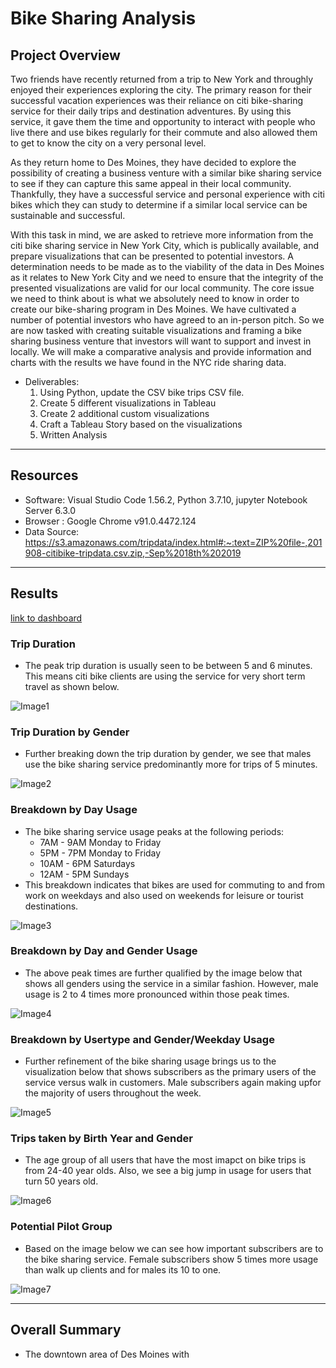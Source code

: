 # Bike Sharing Analysis


## Project Overview

Two friends have recently returned from a trip to New York and throughly enjoyed their experiences exploring the city. The primary reason for their successful vacation experiences was their reliance on citi bike-sharing service for their daily trips and destination adventures. By using this service, it gave them the time and opportunity to interact with people who live there and use bikes regularly for their commute and also allowed them to get to know the city on a very personal level.

As they return home to Des Moines, they have decided to explore the possibility of creating a business venture with a similar bike sharing service to see if they can capture this same appeal in their local community. Thankfully, they have a successful service and personal experience with citi bikes which they can study to determine if a similar local service can be sustainable and successful.

With this task in mind, we are asked to retrieve more information from the citi bike sharing service in New York City, which is publically available, and prepare visualizations that can be presented to potential investors. A determination needs to be made as to the viability of the data in Des Moines as it relates to New York City and we need to ensure that the integrity of the presented visualizations are valid for our local community. The core issue we need to think about is what we absolutely need to know in order to create our bike-sharing program in Des Moines. We have cultivated a number of potential investors who have agreed to an in-person pitch. So we are now tasked with creating suitable visualizations and framing a bike sharing business venture that investors will want to support and invest in locally. We will make a comparative analysis and provide information and charts with the results we have found in the NYC ride sharing data.

- Deliverables:
  1. Using Python, update the CSV bike trips CSV file.
  2. Create 5 different visualizations in Tableau
  3. Create 2 additional custom visualizations
  4. Craft a Tableau Story based on the visualizations
  5. Written Analysis
------------------------------------------------------------------------------------------------------------

## Resources
- Software: Visual Studio Code 1.56.2, Python 3.7.10, jupyter Notebook Server 6.3.0
- Browser : Google Chrome v91.0.4472.124 
- Data Source: https://s3.amazonaws.com/tripdata/index.html#:~:text=ZIP%20file-,201908-citibike-tripdata.csv.zip,-Sep%2018th%202019

------------------------------------------------------------------------------------------------------------

## Results

[link to dashboard](https://public.tableau.com/app/profile/barney.bullock/viz/Challenge14v2/CitiBikeStory?publish=yes)

### Trip Duration
- The peak trip duration is usually seen to be between 5 and 6 minutes. This means citi bike clients are using the service for very short term travel as shown below.

![Image1](images/1UserCheckout1.png)

### Trip Duration by Gender
- Further breaking down the trip duration by gender, we see that males use the bike sharing service predominantly more for trips of 5 minutes.

![Image2](images/2GenderCheckout1.png)

### Breakdown by Day Usage
- The bike sharing service usage peaks at the following periods:
  - 7AM - 9AM Monday to Friday
  - 5PM - 7PM Monday to Friday
  - 10AM - 6PM Saturdays
  - 12AM - 5PM Sundays
- This breakdown indicates that bikes are used for commuting to and from work on weekdays and also used on weekends for leisure or tourist destinations.

![Image3](images/3Trips1.png)

### Breakdown by Day and Gender Usage
- The above peak times are further qualified by the image below that shows all genders using the service in a similar fashion. However, male usage is 2 to 4 times more pronounced within those peak times.

![Image4](images/4TripsbyGender1.png)

### Breakdown by Usertype and Gender/Weekday Usage
- Further refinement of the bike sharing usage brings us to the visualization below that shows subscribers as the primary users of the service versus walk in customers. Male subscribers again making upfor the majority of users throughout the week.

![Image5](images/5TripsType1.png)

### Trips taken by Birth Year and Gender
- The age group of all users that have the most imapct on bike trips is from 24-40 year olds. Also, we see a big jump in usage for users that turn 50 years old.

![Image6](images/6BirthGender1.png)

### Potential Pilot Group
- Based on the image below we can see how important subscribers are to the bike sharing service. Female subscribers show 5 times more usage than walk up clients and for males its 10 to one.

![Image7](images/7TypeGender1.png)

------------------------------------------------------------------------------------------------------------

## Overall Summary
- The downtown area of Des Moines with 